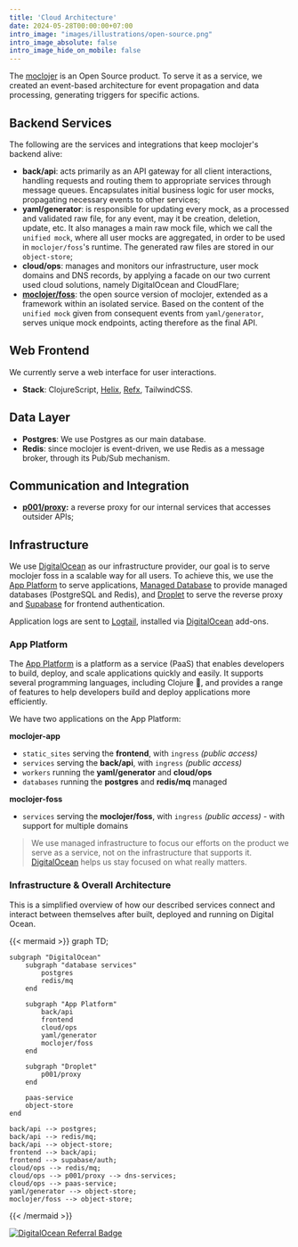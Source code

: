 ```yaml
---
title: 'Cloud Architecture'
date: 2024-05-28T00:00:00+07:00
intro_image: "images/illustrations/open-source.png"
intro_image_absolute: false
intro_image_hide_on_mobile: false
---
```


The [moclojer](https://github.com/moclojer/moclojer) is an Open Source product. To serve it as a service, we created an event-based architecture for event propagation and data processing, generating triggers for specific actions.

## Backend Services

The following are the services and integrations that keep moclojer's backend alive:

* **back/api**: acts primarily as an API gateway for all client interactions, handling requests and routing them to appropriate services through message queues. Encapsulates initial business logic for user mocks, propagating necessary events to other services;
* **yaml/generator**: is responsible for updating every mock, as a processed and validated raw file, for any event, may it be creation, deletion, update, etc. It also manages a main raw mock file, which we call the `unified mock`, where all user mocks are aggregated, in order to be used in `moclojer/foss`'s runtime. The generated raw files are stored in our `object-store`;
* **cloud/ops**: manages and monitors our infrastructure, user mock domains and DNS records, by applying a facade on our two current used cloud solutions, namely DigitalOcean and CloudFlare;
* **[moclojer/foss](https://github.com/moclojer/moclojer)**: the open source version of moclojer, extended as a framework within an isolated service. Based on the content of the `unified mock` given from consequent events from `yaml/generator`, serves unique mock endpoints, acting therefore as the final API.

## Web Frontend

We currently serve a web interface for user interactions.

* **Stack**: ClojureScript, [Helix](https://github.com/lilactown/helix), [Refx](https://github.com/ferdinand-beyer/refx), TailwindCSS.

## Data Layer

* **Postgres**: We use Postgres as our main database.
* **Redis**: since moclojer is event-driven, we use Redis as a message broker, through its Pub/Sub mechanism.

## Communication and Integration

* **[p001/proxy](https://github.com/moclojer/p001):** a reverse proxy for our internal services that accesses outsider APIs;

## Infrastructure

We use [DigitalOcean](https://m.do.co/c/70c384d0d807) as our infrastructure provider, our goal is to serve moclojer foss in a scalable way for all users. To achieve this, we use the [App Platform](https://www.digitalocean.com/products/app-platform/) to serve applications, [Managed Database](https://www.digitalocean.com/products/managed-databases) to provide managed databases (PostgreSQL and Redis), and [Droplet](https://www.digitalocean.com/products/droplets/) to serve the reverse proxy and [Supabase](https://supabase.com/auth) for frontend authentication.

Application logs are sent to [Logtail](https://marketplace.digitalocean.com/add-ons/logtail), installed via [DigitalOcean](https://m.do.co/c/70c384d0d807) add-ons.

### App Platform

The [App Platform](https://www.digitalocean.com/products/app-platform/) is a platform as a service (PaaS) that enables developers to build, deploy, and scale applications quickly and easily. It supports several programming languages, including Clojure 💜, and provides a range of features to help developers build and deploy applications more efficiently.

We have two applications on the App Platform:

**moclojer-app**

* `static_sites` serving the **frontend**, with `ingress` *(public access)*
* `services` serving the **back/api**, with `ingress` *(public access)*
* `workers` running the **yaml/generator** and **cloud/ops**
* `databases` running the **postgres** and **redis/mq** managed

**moclojer-foss**

* `services` serving the **moclojer/foss**, with `ingress` *(public access)* - with support for multiple domains

> We use managed infrastructure to focus our efforts on the product we serve as a service, not on the infrastructure that supports it. [DigitalOcean](https://m.do.co/c/70c384d0d807) helps us stay focused on what really matters.

### Infrastructure & Overall Architecture

This is a simplified overview of how our described services connect and interact between themselves after built, deployed and running on Digital Ocean.

{{< mermaid >}}
graph TD;

    subgraph "DigitalOcean"
        subgraph "database services"
            postgres
            redis/mq
        end

        subgraph "App Platform"
            back/api
            frontend
            cloud/ops
            yaml/generator
            moclojer/foss
        end

        subgraph "Droplet"
            p001/proxy
        end

        paas-service
        object-store
    end

    back/api --> postgres;
    back/api --> redis/mq;
    back/api --> object-store;
    frontend --> back/api;
    frontend --> supabase/auth;
    cloud/ops --> redis/mq;
    cloud/ops --> p001/proxy --> dns-services;
    cloud/ops --> paas-service;
    yaml/generator --> object-store;
    moclojer/foss --> object-store;
{{< /mermaid >}}

[![DigitalOcean Referral Badge](https://web-platforms.sfo2.cdn.digitaloceanspaces.com/WWW/Badge%203.svg)](https://www.digitalocean.com/?refcode=70c384d0d807&utm_campaign=Referral_Invite&utm_medium=Referral_Program&utm_source=badge)
